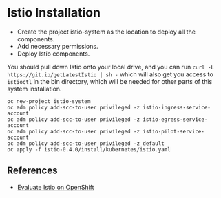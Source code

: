 
Istio Installation
==================

* Create the project istio-system as the location to deploy all the components.
* Add necessary permissions.
* Deploy Istio components.

You should pull down Istio onto your local drive, and you can run `curl -L https://git.io/getLatestIstio | sh -` which will also get you access to `istioctl` in the bin directory, which will be needed for other parts of this system installation.

```
oc new-project istio-system
oc adm policy add-scc-to-user privileged -z istio-ingress-service-account
oc adm policy add-scc-to-user privileged -z istio-egress-service-account
oc adm policy add-scc-to-user privileged -z istio-pilot-service-account
oc adm policy add-scc-to-user privileged -z default
oc apply -f istio-0.4.0/install/kubernetes/istio.yaml
```

References
----------

* [Evaluate Istio on OpenShift](https://blog.openshift.com/evaluate-istio-openshift/)
